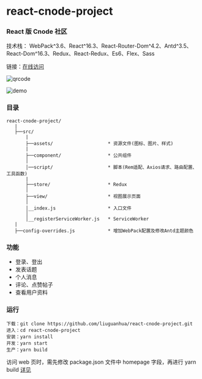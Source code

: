 # react-cnode-project

### React 版 Cnode 社区

技术栈： WebPack^3.6、React^16.3、React-Router-Dom^4.2、Antd^3.5、React-Dom^16.3、Redux、React-Redux、Es6、Flex、Sass

链接：[在线访问](//liuguanhua.github.io/cnode)

![qrcode](https://raw.githubusercontent.com/liuguanhua/react-cnode-project/master/src/assets/images/cnode-qrcode.png)

![demo](https://raw.githubusercontent.com/liuguanhua/react-cnode-project/master/src/assets/images/small-demo.gif)

### 目录

```
react-cnode-project/
   |
   ├──src/
       |
       ├──assets/                    * 资源文件(图标、图片、样式)
       |
       ├──component/                 * 公共组件
       │
       │──script/                    * 脚本(Rem适配、Axios请求、路由配置、工具函数)
       |
       ├──store/                     * Redux
       │
       ├──view/                      * 视图展示页面
       │
       │__index.js                   * 入口文件
       │
       │__registerServiceWorker.js   * ServiceWorker
   |
   ├──config-overrides.js            * 增加WebPack配置及修改Antd主题颜色
```

### 功能

- 登录、登出
- 发表话题
- 个人消息
- 评论、点赞帖子
- 查看用户资料

### 运行

```
下载：git clone https://github.com/liuguanhua/react-cnode-project.git
进入：cd react-cnode-project
安装：yarn install
开发：yarn start
生产：yarn build
```

访问 web 页时，需先修改 package.json 文件中 homepage 字段，再进行 yarn build [详见](https://github.com/facebook/create-react-app/blob/master/packages/react-scripts/template/README.md#building-for-relative-paths)

<!-- "homepage": "https://liuguanhua.github.io/cnode/",
"homepage": "http://localhost:1111/project/react-cnode-project/build/", -->
